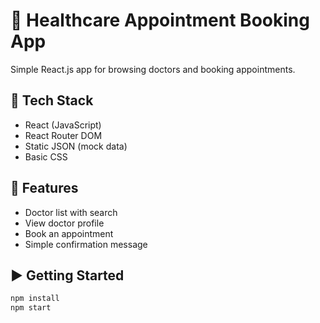# 🏥 Healthcare Appointment Booking App

Simple React.js app for browsing doctors and booking appointments.

## 🔧 Tech Stack
- React (JavaScript)
- React Router DOM
- Static JSON (mock data)
- Basic CSS

## 🚀 Features
- Doctor list with search
- View doctor profile
- Book an appointment
- Simple confirmation message

## ▶️ Getting Started

```bash
npm install
npm start
